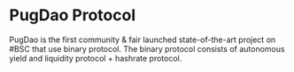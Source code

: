 # PugDao Protocol
PugDao is the first community & fair launched state-of-the-art project on #BSC that use binary protocol. The binary protocol consists of autonomous yield and liquidity protocol + hashrate protocol.
